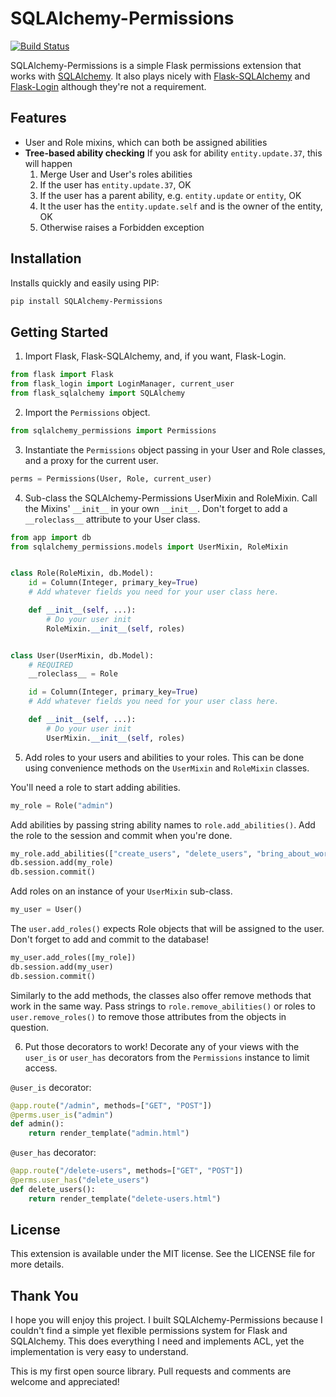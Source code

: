 # SQLAlchemy-Permissions

[![Build Status](https://travis-ci.org/LouisTrezzini/sqlalchemy-permissions.png?branch=master)](https://travis-ci.org/LouisTrezzini/sqlalchemy-permissions)

SQLAlchemy-Permissions is a simple Flask permissions extension that works with [SQLAlchemy](https://github.com/zzzeek/sqlalchemy).
It also plays nicely with [Flask-SQLAlchemy](https://github.com/mitsuhiko/flask-sqlalchemy) and [Flask-Login](https://github.com/maxcountryman/flask-login) although they're not a requirement.

## Features

- User and Role mixins, which can both be assigned abilities
- **Tree-based ability checking** If you ask for ability `entity.update.37`, this will happen
    1. Merge User and User's roles abilities
    2. If the user has `entity.update.37`, OK
    3. If the user has a parent ability, e.g. `entity.update` or `entity`, OK
    4. It the user has the `entity.update.self` and is the owner of the entity, OK
    5. Otherwise raises a Forbidden exception

## Installation

Installs quickly and easily using PIP:

```bash
pip install SQLAlchemy-Permissions
```

## Getting Started

1. Import Flask, Flask-SQLAlchemy, and, if you want, Flask-Login.

```python
from flask import Flask
from flask_login import LoginManager, current_user
from flask_sqlalchemy import SQLAlchemy
```

2. Import the `Permissions` object.

```python
from sqlalchemy_permissions import Permissions
```

3. Instantiate the `Permissions` object passing in your User and Role classes, and a proxy for the current user.

```python
perms = Permissions(User, Role, current_user)
```

4. Sub-class the SQLAlchemy-Permissions UserMixin and RoleMixin.
Call the Mixins' `__init__` in your own `__init__`.
Don't forget to add a `__roleclass__` attribute to your User class.

```python
from app import db
from sqlalchemy_permissions.models import UserMixin, RoleMixin


class Role(RoleMixin, db.Model):
    id = Column(Integer, primary_key=True)
    # Add whatever fields you need for your user class here.

    def __init__(self, ...):
        # Do your user init
        RoleMixin.__init__(self, roles)


class User(UserMixin, db.Model):
    # REQUIRED
    __roleclass__ = Role

    id = Column(Integer, primary_key=True)
    # Add whatever fields you need for your user class here.

    def __init__(self, ...):
        # Do your user init
        UserMixin.__init__(self, roles)
```

5. Add roles to your users and abilities to your roles. This can be done using convenience methods on the `UserMixin` and `RoleMixin` classes.

You'll need a role to start adding abilities.

```python
my_role = Role("admin")
```

Add abilities by passing string ability names to `role.add_abilities()`. Add the role to the session and commit when you're done.

```python
my_role.add_abilities(["create_users", "delete_users", "bring_about_world_peace"])
db.session.add(my_role)
db.session.commit()
```

Add roles on an instance of your `UserMixin` sub-class.

```python
my_user = User()
```

The `user.add_roles()` expects Role objects that will be assigned to the user. Don't forget to add and commit to the database!

```python
my_user.add_roles([my_role])
db.session.add(my_user)
db.session.commit()
```

Similarly to the add methods, the classes also offer remove methods that work in the same way. Pass strings to `role.remove_abilities()` or roles to `user.remove_roles()` to remove those attributes from the objects in question.

6. Put those decorators to work! Decorate any of your views with the `user_is` or `user_has` decorators from the `Permissions` instance to limit access.

`@user_is` decorator:

```python
@app.route("/admin", methods=["GET", "POST"])
@perms.user_is("admin")
def admin():
    return render_template("admin.html")
```

`@user_has` decorator:

```python
@app.route("/delete-users", methods=["GET", "POST"])
@perms.user_has("delete_users")
def delete_users():
    return render_template("delete-users.html")
```

## License

This extension is available under the MIT license. See the LICENSE file for more details.

## Thank You

I hope you will enjoy this project. I built SQLAlchemy-Permissions because I couldn't find a simple yet flexible permissions system for Flask and SQLAlchemy.
This does everything I need and implements ACL, yet the implementation is very easy to understand.

This is my first open source library. Pull requests and comments are welcome and appreciated!
